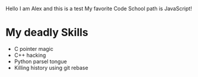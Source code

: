 Hello I am Alex and this is a test
My favorite Code School path is JavaScript!

# My deadly Skills

* C pointer magic
* C++ hacking
* Python parsel tongue
* Killing history using git rebase
